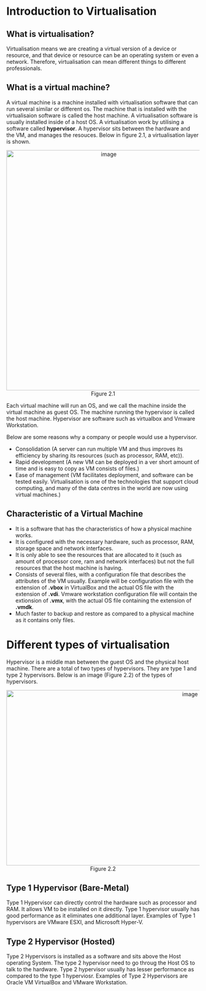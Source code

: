 # Introduction to Virtualisation 
## What is virtualisation? <br>
Virtualisation means we are creating a virtual version of a device or resource, and that device or resource can be an operating system or even a network. Therefore, virtualisation can mean different things to different professionals.

## What is a virtual machine? <br>
A virtual machine is a machine installed with virtualisation software that can run several similar or different os. The machine that is installed with the virtualisaion software is called the host machine. A virtualisation software is usually installed inside of a host OS. A virtualisation work by utilising a software called **hypervisor**. A hypervisor sits between the hardware and the VM, and manages the resouces. Below in figure 2.1, a virtualisation layer is shown.

<p align="center">
  <img width="518" height="626" alt="image" src="https://github.com/user-attachments/assets/92a15efa-133e-4f75-899a-ad6ffb6459b7" /><br>
  Figure 2.1
</p>

Each virtual machine will run an OS, and we call the machine inside the virtual machine as guest OS. The machine running the hypervisor is called the host machine. Hypervisor are software such as virtualbox and Vmware Workstation. <br>

Below are some reasons why a company or people would use a hypervisor. 
- Consolidation (A server can run multiple VM and thus improves its efficiency by sharing its resources (such as processor, RAM, etc)).
- Rapid development (A new VM can be deployed in a ver short amount of time and is easy to copy as VM consists of files.)
- Ease of management (VM facilitates deployment, and software can be tested easily. Virtualisation is one of the technologies that support cloud computing, and many of the data centres in the world are now using virtual machines.)

## Characteristic of a Virtual Machine
- It is a software that has the characteristics of how a physical machine works.
- It is configured with the necessary hardware, such as processor, RAM, storage space and network interfaces.
- It is only able to see the resources that are allocated to it (such as amount of processor core, ram and network interfaces) but not the full resources that the host machine is having.
- Consists of several files, with a configuration file that describes the attributes of the VM usually. Example will be configuration file with the extension of **.vbox** in VirtualBox and the actual OS file with the extension of **.vdi**. Vmware workstation configuration file will contain the extionsion of **.vmx**, with the actual OS file containing the extension of **.vmdk**.
- Much faster to backup and restore as compared to a physical machine as it contains only files.

# Different types of virtualisation
Hypervisor is a middle man between the guest OS and the physical host machine. There are a total of two types of hypervisors. They are type 1 and type 2 hypervisors. Below is an image (Figure 2.2) of the types of hypervisors. 

<p align="center">
  <img width="942" height="457" alt="image" src="https://github.com/user-attachments/assets/6aadcc7c-e2ef-4d04-b015-11b600ae33b5" /><br>
  Figure 2.2
</p>

## Type 1 Hypervisor (Bare-Metal)
Type 1 Hypervisor can directly control the hardware such as processor and RAM. It allows VM to be installed on it directly. Type 1 hypervisor usually has good performance as it eliminates one additional layer. Examples of Type 1 hypervisors are VMware ESXI, and Microsoft Hyper-V.

## Type 2 Hypervisor (Hosted)
Type 2 Hypervisors is installed as a software and sits above the Host operating System. The type 2 hypervisor need to go throug the Host OS to talk to the hardware. Type 2 hypervisor usually has lesser performance as compared to the type 1 hyperviosr. Examples of Type 2 Hypervisors are Oracle VM VirtualBox and VMware Workstation. 






































